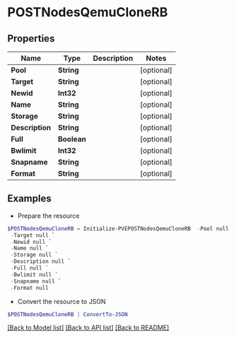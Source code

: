 # POSTNodesQemuCloneRB
## Properties

Name | Type | Description | Notes
------------ | ------------- | ------------- | -------------
**Pool** | **String** |  | [optional] 
**Target** | **String** |  | [optional] 
**Newid** | **Int32** |  | [optional] 
**Name** | **String** |  | [optional] 
**Storage** | **String** |  | [optional] 
**Description** | **String** |  | [optional] 
**Full** | **Boolean** |  | [optional] 
**Bwlimit** | **Int32** |  | [optional] 
**Snapname** | **String** |  | [optional] 
**Format** | **String** |  | [optional] 

## Examples

- Prepare the resource
```powershell
$POSTNodesQemuCloneRB = Initialize-PVEPOSTNodesQemuCloneRB  -Pool null `
 -Target null `
 -Newid null `
 -Name null `
 -Storage null `
 -Description null `
 -Full null `
 -Bwlimit null `
 -Snapname null `
 -Format null
```

- Convert the resource to JSON
```powershell
$POSTNodesQemuCloneRB | ConvertTo-JSON
```

[[Back to Model list]](../README.md#documentation-for-models) [[Back to API list]](../README.md#documentation-for-api-endpoints) [[Back to README]](../README.md)

